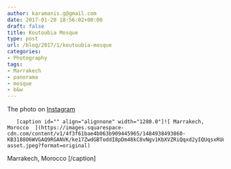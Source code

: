 ```yaml
---
author: karamanis.g@gmail.com
date: 2017-01-20 18:56:02+00:00
draft: false
title: Koutoubia Mosque
type: post
url: /blog/2017/1/koutoubia-mosque
categories:
- Photography
tags:
- Marrakech
- panorama
- mosque
- b&w
---
```


The photo on [Instagram](https://www.instagram.com/p/BPfw5Hzg5-k/?taken-by=gkaramanis)


  
       [caption id="" align="alignnone" width="1280.0"]![ Marrakech, Morocco  ](https://images.squarespace-cdn.com/content/v1/4f3f61bae4b063b909445965/1484938493860-KB3188O6WVGAQ9RGANVK/ke17ZwdGBToddI8pDm48kC8vNgv1KbXVZRiQqxd2yIQUqsxRUqqbr1mOJYKfIPR7LoDQ9mXPOjoJoqy81S2I8N_N4V1vUb5AoIIIbLZhVYxCRW4BPu10St3TBAUQYVKcpHKAdtStVQQuNMBLyNCVy6cJSG_AfQ_t2gj4E7MFMtMTehnJURa5bbrMAUHr5h8p/image-asset.jpeg?format=original)
 Marrakech, Morocco [/caption]
